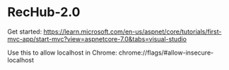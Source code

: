 # RecHub-2.0

Get started:
https://learn.microsoft.com/en-us/aspnet/core/tutorials/first-mvc-app/start-mvc?view=aspnetcore-7.0&tabs=visual-studio

Use this to allow localhost in Chrome:
chrome://flags/#allow-insecure-localhost
